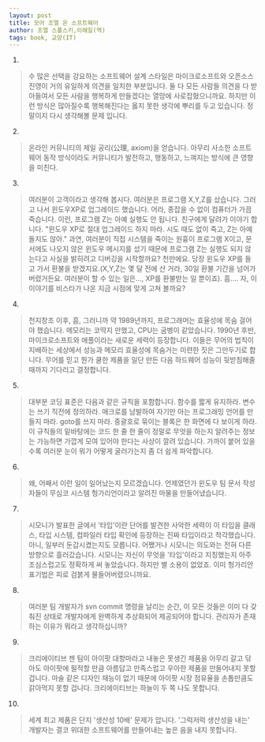 ```yaml
---
layout: post
title: 모어 조엘 온 소프트웨어
author: 조엘 스폴스키,이해일(역)
tags: book, 교양(IT)
---
```


1. 
> 수 많은 선택을 강요하는 소프트웨어 설계 스타일은 마이크로소프트와 오픈소스 진영이 거의 유일하게 의견을 일치한 부분입니다. 둘 다 모든 사람들 의견을 다 받아들여서 모든 사람을 행복하게 만들겠다는 열망에 사로잡혔으니까요. 하지만 이런 방식은 많아질수록 행복해진다는 옳지 못한 생각에 뿌리를 두고 있습니다. 정말이지 다시 생각해볼 문제 입니다.

2. 
> 온라인 커뮤니티의 제일 공리(公理, axiom)을 얻습니다.
아무리 사소한 소프트웨어 동작 방식이라도 커뮤니티가 발전하고, 행동하고, 느껴지는 방식에 큰 영향을 미친다.

3. 
> 여러분이 고객이라고 생각해 봅시다. 여러분은 프로그램 X,Y,Z를 샀습니다. 그러고 나서 윈도우XP로 업그레이드 했습니다. 어라, 종잡을 수 없이 컴퓨터가 가끔 죽습니다. 이런, 프로그램 Z는 아예 실행도 안 됩니다. 친구에게 달려가 이야기 합니다. "윈도우 XP로 절대 업그레이드 하지 마라. 시도 때도 없이 죽고, Z는 아예 돌지도 않아." 과연, 여러분이 직접 시스템을 죽이는 원흉이 프로그램 X이고, 문서에도 나오지 않은 윈도우 메시지를 섰기 때문에 프로그램 Z는 실행도 되지 않는다고 사실을 밝히려고 디버깅을 시작할까요? 천만에요. 당장 윈도우 XP를 들고 가서 환불을 받겠지요.(X,Y,Z는 몇 달 전에 산 거라, 30일 환불 기간을 넘어가 버렸거든요. 여러분이 할 수 있는 일은..., XP를 환불받는 일 뿐이죠).
흠.... 자, 이 이야기를 비스타가 나온 지금 시점에 맞게 고쳐 볼까요?

4. 
> 천지창조 이후, 흠, 그러니까 약 1989년까지, 프로그래머는 효율성에 목숨 걸어야 했습니다. 메모리는 코딱지 만했고, CPU는 굼벵이 같았습니다. 1990년 후반, 마이크로소프트와 애플이라는 새로운 세력이 등장합니다. 이들은 무어의 법칙이 지배하는 세상에서 성능과 메모리 효율성에 목숨거는 미련한 짓은 그만두기로 합니다. 무어를 믿고 뭔가 쿨한 제품을 일단 만든 다음 하드웨어 성능이 뒷받침해줄 때까지 기다리고 결정합니다. 

5. 
> 대부분 코딩 표준은 다음과 같은 규칙을 포함합니다.
함수를 짧게 유지하라.
변수는 쓰기 직전에 정의하라.
매크로를 남발하여 자기만 아는 프로그래밍 언어를 만들지 마라.
goto를 쓰지 마라.
중괄호로 묶이는 블록은 한 화면에 다 보이게 하라.
이 규칙들의 밑바탕에는 코드 한 줄 한 줄이 정말로 무엇을 하는지 알려주는 정보는 가능하면 가깝게 모여 있어야 한다는 사상이 깔려 있습니다. 가까이 붙어 있을수록 여러분 눈이 뭐가 어떻게 굴러가는지 좀 더 쉽게 파악합니다.

6. 
> 왜, 어째서 이런 일이 일어났는지 모르겠습니다. 언제였던가 윈도우 팀 문서 작성자들이 무심코 시스템 헝가리언이라고 알려진 마물을 만들어냈습니다.

7. 
> 시모니가 발표한 글에서 '타입'이란 단어를 발견한 사악한 세력이 이 타입을 클래스, 타입 시스템, 컴파일러 타입 확인에 등장하는 진짜 타입이라고 착각했습니다. 아니, 일부러 둔갑시켰는지도 모릅니다. 어쨌거나 시모니는 의도와는 전혀 다른 방향으로 흘러갔습니다. 시모니는 자신이 무엇을 '타입'이라고 지칭했는지 아주 조심스럽고도 정확하게 써 놓았습니다. 하지만 별 소용이 없었죠. 이미 헝가리안 표기법은 피로 검붉게 물들어버렸으니까요.

8. 
> 여러분 팀 개발자가 svn commit 명령을 날리는 순간, 이 모든 것들은 이미 다 갖춰진 상태로 개발자에게 완벽하게 추상화되어 제공되어야 합니다. 관리자가 존재하는 이유가 뭐라고 생각하십니까?

9. 
> 크리에이티브 젠 팀이 아이팟 대항마라고 내놓은 못생긴 제품을 아무리 갈고 닦아도 아이팟에 필적할 만큼 아름답고 만족스럽고 우아한 제품을 만들어내지 못할 겁니다. 마술 같은 디자인 재능이 없기 때문에 아이팟 시장 점유율을 손톱만큼도 갉아먹지 못할 겁니다. 크리에이티브는 하늘이 두 쪽 나도 못합니다.

10. 
> 세계 최고 제품은 단지 '생산성 10배' 문제가 압니다. '그럭저럭 생산성을 내는' 개발자는 결코 위대한 소프트웨어를 만들어내는 높은 음을 내지 못합니다.